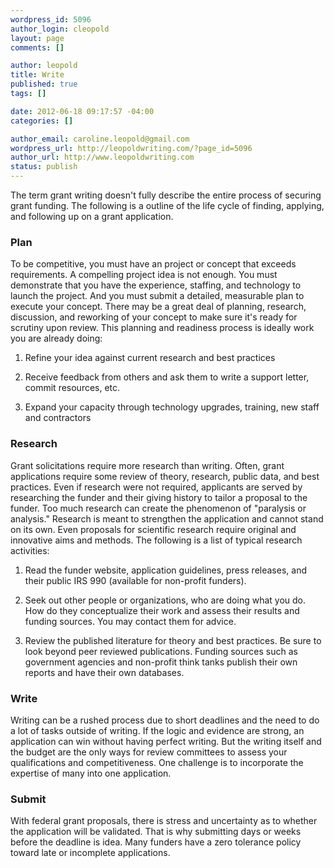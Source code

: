 ```yaml
--- 
wordpress_id: 5096
author_login: cleopold
layout: page
comments: []

author: leopold
title: Write
published: true
tags: []

date: 2012-06-18 09:17:57 -04:00
categories: []

author_email: caroline.leopold@gmail.com
wordpress_url: http://leopoldwriting.com/?page_id=5096
author_url: http://www.leopoldwriting.com
status: publish
---
```

The term grant writing doesn't fully describe the entire process of securing grant funding. The following is a outline of the life cycle of finding, applying, and following up on a grant application.
<h3><strong>Plan</strong></h3>
To be competitive, you must have an project or concept that exceeds requirements. A compelling project idea is not enough. You must demonstrate that you have the experience, staffing, and technology to launch the project. And you must submit a detailed, measurable plan to execute your concept. There may be a great deal of planning, research, discussion, and reworking of your concept to make sure it's ready for scrutiny upon review. This planning and readiness process is ideally work you are already doing:

1) Refine your idea against current research and best practices

2) Receive feedback from others and ask them to write a support letter, commit resources, etc.

3) Expand your capacity through technology upgrades, training, new staff and contractors
<h3><strong>Research</strong></h3>
Grant solicitations require more research than writing. Often, grant applications require some review of theory, research, public data, and best practices. Even if research were not required, applicants are served by researching the funder and their giving history to tailor a proposal to the funder. Too much research can create the phenomenon of "paralysis or analysis." Research is meant to strengthen the application and cannot stand on its own. Even proposals for scientific research require original and innovative aims and methods. The following is a list of typical research activities:

1) Read the funder website, application guidelines, press releases, and their public IRS 990 (available for non-profit funders).

2) Seek out other people or organizations, who are doing what you do. How do they conceptualize their work and assess their results and funding sources. You may contact them for advice.

3) Review the published literature for theory and best practices. Be sure to look beyond peer reviewed publications. Funding sources such as government agencies and non-profit think tanks publish their own reports and have their own databases.
<h3><strong>Write</strong></h3>
Writing can be a rushed process due to short deadlines and the need to do a lot of tasks outside of writing. If the logic and evidence are strong, an application can win without having perfect writing. But the writing itself and the budget are the only ways for review committees to assess your qualifications and competitiveness. One challenge is to incorporate the expertise of many into one application.
<h3><strong>Submit</strong></h3>
With federal grant proposals, there is stress and uncertainty as to whether the application will be validated. That is why submitting days or weeks before the deadline is idea. Many funders have a zero tolerance policy toward late or incomplete applications.
<p style="text-align: center;"></p>
&nbsp;

&nbsp;
